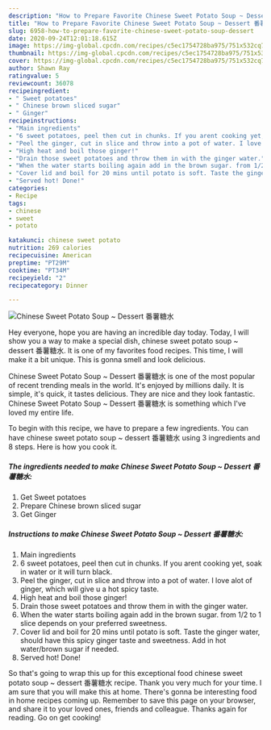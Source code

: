```yaml
---
description: "How to Prepare Favorite Chinese Sweet Potato Soup ~ Dessert 番薯糖水"
title: "How to Prepare Favorite Chinese Sweet Potato Soup ~ Dessert 番薯糖水"
slug: 6958-how-to-prepare-favorite-chinese-sweet-potato-soup-dessert
date: 2020-09-24T12:01:18.615Z
image: https://img-global.cpcdn.com/recipes/c5ec1754728ba975/751x532cq70/chinese-sweet-potato-soup-dessert-番薯糖水-recipe-main-photo.jpg
thumbnail: https://img-global.cpcdn.com/recipes/c5ec1754728ba975/751x532cq70/chinese-sweet-potato-soup-dessert-番薯糖水-recipe-main-photo.jpg
cover: https://img-global.cpcdn.com/recipes/c5ec1754728ba975/751x532cq70/chinese-sweet-potato-soup-dessert-番薯糖水-recipe-main-photo.jpg
author: Shawn Ray
ratingvalue: 5
reviewcount: 36078
recipeingredient:
- " Sweet potatoes"
- " Chinese brown sliced sugar"
- " Ginger"
recipeinstructions:
- "Main ingredients"
- "6 sweet potatoes, peel then cut in chunks. If you arent cooking yet, soak in water or it will turn black."
- "Peel the ginger, cut in slice and throw into a pot of water. I love alot of ginger, which will give u a hot spicy taste."
- "High heat and boil those ginger!"
- "Drain those sweet potatoes and throw them in with the ginger water."
- "When the water starts boiling again add in the brown sugar. from 1/2 to 1 slice depends on your preferred sweetness."
- "Cover lid and boil for 20 mins until potato is soft. Taste the ginger water, should have this spicy ginger taste and sweetness. Add in hot water/brown sugar if needed."
- "Served hot! Done!"
categories:
- Recipe
tags:
- chinese
- sweet
- potato

katakunci: chinese sweet potato 
nutrition: 269 calories
recipecuisine: American
preptime: "PT29M"
cooktime: "PT34M"
recipeyield: "2"
recipecategory: Dinner

---
```



![Chinese Sweet Potato Soup ~ Dessert 番薯糖水](https://img-global.cpcdn.com/recipes/c5ec1754728ba975/751x532cq70/chinese-sweet-potato-soup-dessert-番薯糖水-recipe-main-photo.jpg)

Hey everyone, hope you are having an incredible day today. Today, I will show you a way to make a special dish, chinese sweet potato soup ~ dessert 番薯糖水. It is one of my favorites food recipes. This time, I will make it a bit unique. This is gonna smell and look delicious.

Chinese Sweet Potato Soup ~ Dessert 番薯糖水 is one of the most popular of recent trending meals in the world. It's enjoyed by millions daily. It is simple, it's quick, it tastes delicious. They are nice and they look fantastic. Chinese Sweet Potato Soup ~ Dessert 番薯糖水 is something which I've loved my entire life.




To begin with this recipe, we have to prepare a few ingredients. You can have chinese sweet potato soup ~ dessert 番薯糖水 using 3 ingredients and 8 steps. Here is how you cook it.

<!--inarticleads1-->

##### The ingredients needed to make Chinese Sweet Potato Soup ~ Dessert 番薯糖水:

1. Get  Sweet potatoes
1. Prepare  Chinese brown sliced sugar
1. Get  Ginger




<!--inarticleads2-->

##### Instructions to make Chinese Sweet Potato Soup ~ Dessert 番薯糖水:

1. Main ingredients
1. 6 sweet potatoes, peel then cut in chunks. If you arent cooking yet, soak in water or it will turn black.
1. Peel the ginger, cut in slice and throw into a pot of water. I love alot of ginger, which will give u a hot spicy taste.
1. High heat and boil those ginger!
1. Drain those sweet potatoes and throw them in with the ginger water.
1. When the water starts boiling again add in the brown sugar. from 1/2 to 1 slice depends on your preferred sweetness.
1. Cover lid and boil for 20 mins until potato is soft. Taste the ginger water, should have this spicy ginger taste and sweetness. Add in hot water/brown sugar if needed.
1. Served hot! Done!




So that's going to wrap this up for this exceptional food chinese sweet potato soup ~ dessert 番薯糖水 recipe. Thank you very much for your time. I am sure that you will make this at home. There's gonna be interesting food in home recipes coming up. Remember to save this page on your browser, and share it to your loved ones, friends and colleague. Thanks again for reading. Go on get cooking!
